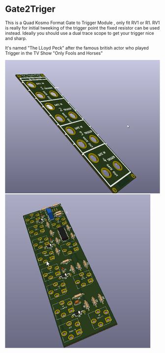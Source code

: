 # Gate2Triger

This is a Quad Kosmo Format Gate to Trigger Module , only fit RV1 or R1. RV1 is really for initial tweeking of the trigger point the fixed resistor can be used instead.
Ideally you should use a dual trace scope to get your trigger nice and sharp.

It's named "The LLoyd Peck" after the famous british actor who played Trigger in the TV Show "Only Fools and Horses"

![Alt text](Documents/FP.png?raw=true "Front Panel") ![Alt text](Documents/PCB.png?raw=true "PCB")
